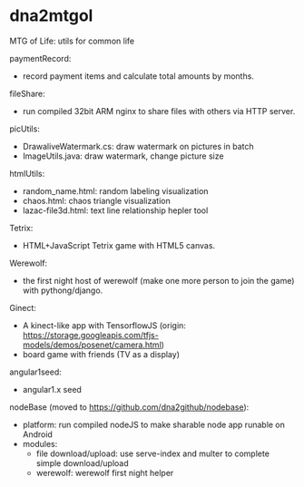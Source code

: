 # dna2mtgol
MTG of Life: utils for common life

paymentRecord:
- record payment items and calculate total amounts by months.

fileShare:
- run compiled 32bit ARM nginx to share files with others via HTTP server.

picUtils:
- DrawaliveWatermark.cs: draw watermark on pictures in batch
- ImageUtils.java: draw watermark, change picture size

htmlUtils:
- random\_name.html: random labeling visualization
- chaos.html: chaos triangle visualization
- lazac-file3d.html: text line relationship hepler tool

Tetrix:
- HTML+JavaScript Tetrix game with HTML5 canvas.

Werewolf:
- the first night host of werewolf (make one more person to join the game) with pythong/django.

Ginect:
- A kinect-like app with TensorflowJS (origin: https://storage.googleapis.com/tfjs-models/demos/posenet/camera.html)
- board game with friends (TV as a display)

angular1seed:
- angular1.x seed

nodeBase (moved to https://github.com/dna2github/nodebase):
- platform: run compiled nodeJS to make sharable node app runable on Android
- modules:
   - file download/upload: use serve-index and multer to complete simple download/upload
   - werewolf: werewolf first night helper

